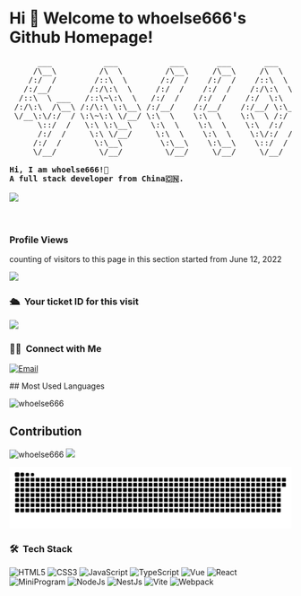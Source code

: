 # Hi 🎉 Welcome to whoelse666's Github Homepage!

<pre>
      ___           ___           ___       ___       ___     
     /\__\         /\  \         /\__\     /\__\     /\  \    
    /:/  /        /::\  \       /:/  /    /:/  /    /::\  \   
   /:/__/        /:/\:\  \     /:/  /    /:/  /    /:/\:\  \  
  /::\  \ ___   /::\~\:\  \   /:/  /    /:/  /    /:/  \:\  \ 
 /:/\:\  /\__\ /:/\:\ \:\__\ /:/__/    /:/__/    /:/__/ \:\__\
 \/__\:\/:/  / \:\~\:\ \/__/ \:\  \    \:\  \    \:\  \ /:/  /
      \::/  /   \:\ \:\__\    \:\  \    \:\  \    \:\  /:/  / 
      /:/  /     \:\ \/__/     \:\  \    \:\  \    \:\/:/  /  
     /:/  /       \:\__\        \:\__\    \:\__\    \::/  /   
     \/__/         \/__/         \/__/     \/__/     \/__/    
     
<strong>Hi, I am whoelse666!👋 </strong>  
<strong>A full stack developer from China🇨🇳. </strong>

<img src="https://readme-typing-svg.herokuapp.com/?lines=Welcome,%20visitor!;Hello%20Github%20World!&font=Roboto" />


</pre>  


### Profile Views
counting of visitors to this page in this section started from June 12, 2022

![](https://count.getloli.com/get/@whoesle666.github.readme)
</br>
<!--  ### ⭐️ &nbsp;Github Star -->
### 🛳 &nbsp;Your ticket ID for this visit
<img src="https://profile-counter.glitch.me/whoelse666/count.svg" />


<!-- 
<img width="500px"  alt="GitHub Stats" src="https://github-readme-stats.vercel.app/api?username=whoelse666&count_private=true&show_icons=true"/>
![Github Stats](https://github-readme-stats.vercel.app/api?username=whoelse666&show_icons=true&theme=dark&count_private=true)
<img src="https://readme-typing-svg.herokuapp.com/?lines=消息1;消息2&font=Roboto" />
-->

### 🤝🏻 &nbsp;Connect with Me
<a href="mailto:347300979@qq.com"><img alt="Email" src="https://img.shields.io/badge/Email-347300979@qq.com-blue?style=flat-square&logo=gmail"></a>
 
<p>
 
<a href="https://juejin.cn/user/2682464105151223"> </a>
<!-- <a href="https://space.bilibili.com/1513364019"><img src="https://img.shields.io/static/v1?label=Video&message=Bilibili&color=cyan"/></a> -->
 
</p>
## Most Used Languages
<p align="left">
  <img height="150em" src="https://github-readme-stats.vercel.app/api/top-langs/?username=whoelse666&theme=dark&layout=compact" alt="whoelse666" />
<!--   <img height="150em" src="https://github-readme-stats.vercel.app/api/top-langs/?username=whoelse666&hide_title=true&layout=compact&langs_count=100&hide=HTML,Makefile,CSS,SCSS,LESS&theme=merko#gh-dark-mode-only" /> -->
</p>

## Contribution

<p align="left">
  <img height="150em" src="https://github-readme-streak-stats.herokuapp.com/?user=whoelse666&theme=merko#gh-dark-mode-only" alt="whoelse666" />
  <img height="150em" src="https://github-readme-stats-one-mu-82.vercel.app/api?username=whoelse666&show_icons=true&hide_title=true&theme=merko#gh-dark-mode-only" />
</p>


![](https://raw.githubusercontent.com/whoelse666/whoelse666/output/github-contribution-grid-snake.svg)



### 🛠 &nbsp;Tech Stack
<!--  
[JavaScript](https://img.shields.io/badge/-JavaScript-333333?style=flat&logo=javascript)
![TypeScript](https://img.shields.io/badge/-TypeScript-333333?style=flat&logo=typescript)
![Vue](https://img.shields.io/badge/-Vue-333333?style=flat&logo=vue.js)
![Node.js](https://img.shields.io/badge/-Node-333333?style=flat&logo=node.js) 

![Koa.js](https://img.shields.io/badge/-Koa2-333333?style=flat&logo=koa.js)
![miniprogram](https://img.shields.io/badge/-Miniprogram-333333?style=flat&logo=wechat)

-->
![HTML5](https://img.shields.io/badge/-HTML5-red?logo=html5&logoColor=white)
![CSS3](https://img.shields.io/badge/-CSS3-blue?logo=css3&logoColor=white)
![JavaScript](https://img.shields.io/badge/-JavaScript-yellow?logo=javascript&logoColor=white)
![TypeScript](https://img.shields.io/badge/-TypeScript-blue?logo=typescript&logoColor=white)
![Vue](https://img.shields.io/badge/-Vue-34495e?logo=vue.js)
![React](https://img.shields.io/badge/-React-282c34?logo=react)
![MiniProgram](https://img.shields.io/badge/-MiniProgram-07c160?logo=wechat&logoColor=white)
![NodeJs](https://img.shields.io/badge/-NodeJs-282c34?logo=node.js)
![NestJs](https://img.shields.io/badge/-NestJs-red?logo=nestjs)
![Vite](https://img.shields.io/badge/-Vite-646cff?logo=vite&logoColor=white)
![Webpack](https://img.shields.io/badge/-Webpack-1a6bac?logo=webpack)









